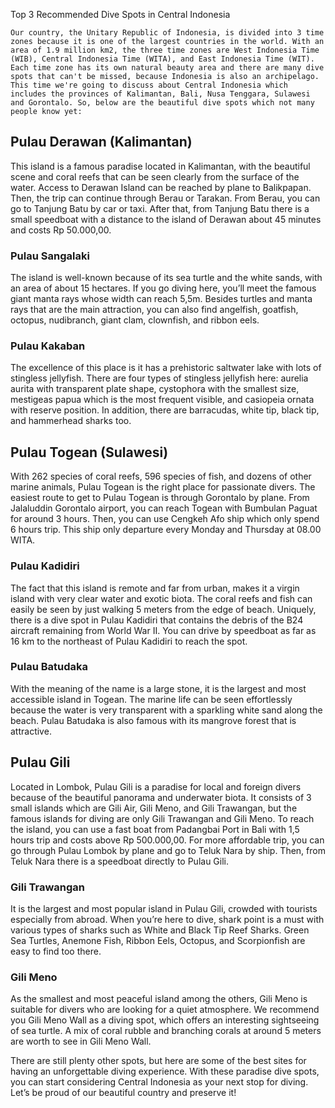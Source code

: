 Top 3 Recommended Dive Spots in Central Indonesia

	Our country, the Unitary Republic of Indonesia, is divided into 3 time zones because it is one of the largest countries in the world. With an area of 1.9 million km2, the three time zones are West Indonesia Time (WIB), Central Indonesia Time (WITA), and East Indonesia Time (WIT). Each time zone has its own natural beauty area and there are many dive spots that can't be missed, because Indonesia is also an archipelago. This time we're going to discuss about Central Indonesia which includes the provinces of Kalimantan, Bali, Nusa Tenggara, Sulawesi and Gorontalo. So, below are the beautiful dive spots which not many people know yet:
## Pulau Derawan (Kalimantan)
This island is a famous paradise located in Kalimantan, with the beautiful scene and coral reefs that can be seen clearly from the surface of the water. Access to Derawan Island can be reached by plane to Balikpapan. Then, the trip can continue through Berau or Tarakan. From Berau, you can go to Tanjung Batu by car or taxi. After that, from Tanjung Batu there is a small speedboat with a distance to the island of Derawan about 45 minutes and costs Rp 50.000,00.
### Pulau Sangalaki
The island is well-known because of its sea turtle and the white sands, with an area of about 15 hectares. If you go diving here, you’ll meet the famous giant manta rays whose width can reach 5,5m. Besides turtles and manta rays that are the main attraction, you can also find angelfish, goatfish, octopus, nudibranch, giant clam, clownfish, and ribbon eels. 
### Pulau Kakaban
The excellence of this place is it has a prehistoric saltwater lake with lots of stingless jellyfish. There are four types of stingless jellyfish here: aurelia aurita with transparent plate shape, cystophora with the smallest size, mestigeas papua which is the most frequent visible, and casiopeia ornata with reserve position. In addition, there are barracudas, white tip, black tip, and hammerhead sharks too.

## Pulau Togean (Sulawesi)
With 262 species of coral reefs, 596 species of fish, and dozens of other marine animals, Pulau Togean is the right place for passionate divers. The easiest route to get to Pulau Togean is through Gorontalo by plane. From Jalaluddin Gorontalo airport, you can reach Togean with Bumbulan Paguat for around 3 hours. Then, you can use Cengkeh Afo ship which only spend 6 hours trip. This ship only departure every Monday and Thursday at 08.00 WITA.
### Pulau Kadidiri
The fact that this island is remote and far from urban, makes it a virgin island with very clear water and exotic biota. The coral reefs and fish can easily be seen by just walking 5 meters from the edge of beach. Uniquely, there is a dive spot in Pulau Kadidiri that contains the debris of the B24 aircraft remaining from World War II. You can drive by speedboat as far as 16 km to the northeast of Pulau Kadidiri to reach the spot.
### Pulau Batudaka
With the meaning of the name is a large stone, it is the largest and most accessible island in Togean. The marine life can be seen effortlessly because the water is very transparent with a sparkling white sand along the beach. Pulau Batudaka is also famous with its mangrove forest that is attractive. 

## Pulau Gili
Located in Lombok, Pulau Gili is a paradise for local and foreign divers because of the beautiful panorama and underwater biota. It consists of 3 small islands which are Gili Air, Gili Meno, and Gili Trawangan, but the famous islands for diving are only Gili Trawangan and Gili Meno. To reach the island, you can use a fast boat from Padangbai Port in Bali with 1,5 hours trip and costs above Rp 500.000,00. For more affordable trip, you can go through Pulau Lombok by plane and go to Teluk Nara by ship. Then, from Teluk Nara there is a speedboat directly to Pulau Gili.
### Gili Trawangan 
It is the largest and most popular island in Pulau Gili, crowded with tourists especially from abroad. When you’re here to dive, shark point is a must with various types of sharks such as White and Black Tip Reef Sharks. Green Sea Turtles, Anemone Fish, Ribbon Eels, Octopus, and Scorpionfish are easy to find too there. 
### Gili Meno
As the smallest and most peaceful island among the others, Gili Meno is suitable for divers who are looking for a quiet atmosphere. We recommend you Gili Meno Wall as a diving spot, which offers an interesting sightseeing of sea turtle. A mix of coral rubble and branching corals at around 5 meters are worth to see in Gili Meno Wall. 

There are still plenty other spots, but here are some of the best sites for having an unforgettable diving experience. With these paradise dive spots, you can start considering Central Indonesia as your next stop for diving. Let’s be proud of our beautiful country and preserve it!
